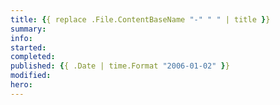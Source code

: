 ```yaml
---
title: {{ replace .File.ContentBaseName "-" " " | title }}
summary:
info:
started:
completed:
published: {{ .Date | time.Format "2006-01-02" }}
modified:
hero:
---
```

